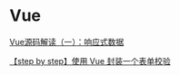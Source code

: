 # Vue

[Vue源码解读（一）：响应式数据](vue-reactive-behavior.md)

[【step by step】使用 Vue 封装一个表单校验](write-form-by-using-vue.md)
